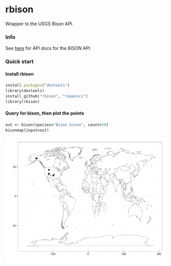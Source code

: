 rbison
======

Wrapper to the USGS Bison API. 

### Info

See [here](http://bison.usgs.ornl.gov/services.html) for API docs for the BISON API.



### Quick start

#### Install rbison

```ruby
install.packages("devtools")
library(devtools)
install_github("rbison", "ropensci")
library(rbison)
```

#### Query for bison, then plot the points

```ruby
out <- bison(species="Bison bison", count=50)
bisonmap(input=out)
```

![](inst/assets/img/map.png)